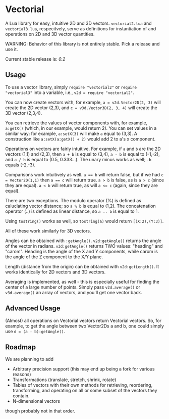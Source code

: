 # Vectorial
A Lua library for easy, intuitive 2D and 3D vectors. `vectorial2.lua` and `vectorial3.lua`, respecitvely, serve as definitions for instantiation of and operations on 2D and 3D vector quantities.

WARNING: Behavior of this library is not entirely stable. Pick a release and use it.

Current stable release is: *0.2*

## Usage
To use a vector library, simply `require "vectorial2"` or `require "vectorial3"` into a variable, i.e., `v2d = require "vectorial2"`.

You can now create vectors with, for example, `a = v2d.Vector2D(2, 3)` will create the 2D vector (2,3), and `c = v3d.Vector3D(2, 3, 4)` will create the 3D vector (2,3,4).

You can retrieve the values of vector components with, for example, `a:getX()` (which, in our example, would return 2). You can set values in a similar way: for example, `a:setX(3)` will make `a` equal to (3,3). A construction like `a:setX(a:getX() + 2)` would add 2 to a's x component.

Operations on vectors are fairly intuitive. For example, if `a` and `b` are the 2D vectors (1,1) and (2,3), then `a + b` is equal to (3,4), `a - b` is equal to (-1,-2), and `a / b` is equal to (0.5, 0.333...). The unary minus works as well; `-b` equals (-2,-3).

Comparisons work intuitively as well. `a == b` will return false, but if we had `c = Vector2D(1,1)` then `a == c` will return true. `a > b` is false, as is `a > c` (since they are equal). `a < b` will return true, as will `a <= c` (again, since they are equal).

There are two exceptions. The modulo operator (%) is defined as caluclating vector distance; so `a % b` is equal to (1,2). The concatenation operator (..) is defined as linear distance, so `a .. b` is equal to 1. 

Using `tostring()` works as well, so `tostring(a)` would return `[(X:2),(Y:3)]`.

All of these work similarly for 3D vectors.

Angles can be obtained with `:getAngle()`. `v2d:getAngle()` returns the angle of the vector in radians. `v3d:getAngle()` returns TWO values: "heading" and "carom". Heading is the angle of the X and Y components, while carom is the angle of the Z component to the X/Y plane.

Length (distance from the origin) can be obtained with `v2d:getLength()`. It works identically for 2D vectors and 3D vectors.

Averaging is implemented, as well - this is especially useful for finding the center of a large number of points. Simply pass `v2d.average()` or `v3d.average()` an array of vectors, and you'll get one vector back.

## Advanced Usage

(Almost) all operations on Vectorial vectors return Vectorial vectors. So, for example, to get the angle between two Vector2Ds a and b, one could simply use `d = (a - b):getAngle()`.

## Roadmap
We are planning to add

* Arbitrary precision support (this may end up being a fork for various reasons)
* Transformations (translate, stretch, shrink, rotate)
* Tables of vectors with their own methods for retrieving, reordering, transforming, and operating on all or some subset of the vectors they contain.
* N-dimensional vectors

though probably not in that order.
